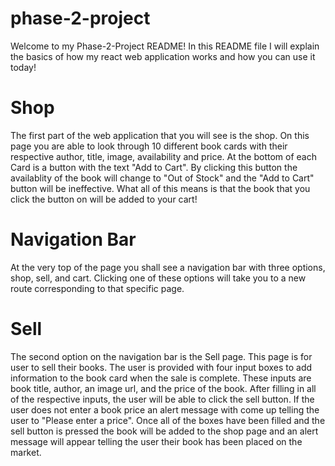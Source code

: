 # phase-2-project
Welcome to my Phase-2-Project README! In this README file I will explain the basics of how my react web application works and how you can use it today!

# Shop
The first part of the web application that you will see is the shop. On this page you are able to look through 10 different book cards with their respective author, title, image, availability and price. At the bottom of each Card is a button with the text "Add to Cart". By clicking this button the availablity of the book will change to "Out of Stock" and the "Add to Cart" button will be ineffective. What all of this means is that the book that you click the button on will be added to your cart!

# Navigation Bar
At the very top of the page you shall see a navigation bar with three options, shop, sell, and cart. Clicking one of these options will take you to 
a new route corresponding to that specific page.

# Sell
The second option on the navigation bar is the Sell page. This page is for user to sell their books. The user is provided with four input boxes to add information to the book card when the sale is complete. These inputs are book title, author, an image url, and the price of the book. After filling in all of the respective inputs, the user will be able to click the sell button. If the user does not enter a book price an alert message with come up telling the user to "Please enter a price". Once all of the boxes have been filled and the sell button is pressed the book will be added to the shop page and an alert message will appear telling the user their book has been placed on the market.


